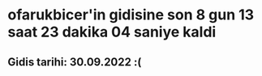 # ofarukbicer'in gidisine son 8 gun 13 saat 23 dakika 04 saniye kaldi

## Gidis tarihi: 30.09.2022 :(